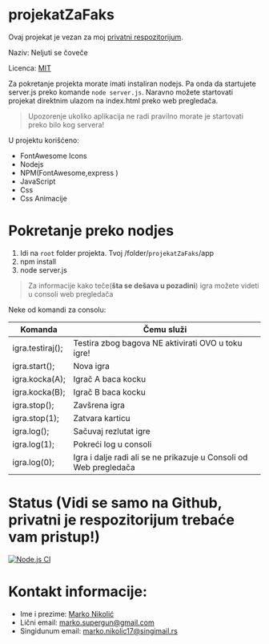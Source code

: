 # projekatZaFaks

Ovaj projekat je vezan za moj [privatni respozitorijum](https://github.com/Marko9827/projekatZaFaks).

Naziv: Neljuti se čoveče

Licenca: [MIT](https://github.com/Marko9827/projekatZaFaks/blob/main/LICENSE)

Za pokretanje projekta morate imati instaliran nodejs. Pa onda da startujete server.js preko komande ``` node server.js ```. Naravno možete startovati projekat direktnim ulazom na index.html preko web pregledača. 

> Upozorenje ukoliko aplikacija ne radi pravilno morate je startovati preko bilo kog servera!

U projektu korišćeno:

- FontAwesome Icons
- Nodejs
- NPM(FontAwesome,express )
- JavaScript
- Css
- Css Animacije

# Pokretanje preko nodjes
 1. Idi na ```root``` folder projekta. Tvoj /folder/```projekatZaFaks```/app
 2. npm install
 3. node server.js

> Za informacije kako teče(**šta se dešava u pozadini**) igra možete videti u consoli web pregledača

Neke od komandi za consolu: 

| Komanda            | Čemu služi                                                         |
| ------------------ | ------------------------------------------------------------------ |
| igra.testiraj();   | Testira zbog bagova NE aktivirati OVO u toku igre!                 |
| igra.start();      | Nova igra                                                          |
| igra.kocka(A);     | Igrač A baca kocku                                                 |
| igra.kocka(B);     | Igrač B baca kocku                                                 |
| igra.stop();       | Zavšrena igra                                                      |
| igra.stop(1);      | Zatvara karticu                                                    |
| igra.log();        | Sačuvaj rezlutat igre                                              |
| igra.log(1);       | Pokreći log u consoli                                              |
| igra.log(0);       | Igra i dalje radi ali se ne prikazuje u Consoli od Web pregledača  |

# Status (Vidi se samo na Github, privatni je respozitorijum trebaće vam pristup!)

[![Node.js CI](https://github.com/Marko9827/projekatZaFaks/actions/workflows/node.js.yml/badge.svg)](https://github.com/Marko9827/projekatZaFaks/actions/workflows/node.js.yml)

# Kontakt informacije:

- Ime i prezime: [Marko Nikolić](https://github.com/Marko9827/)
- Lični email: [marko.supergun@gmail.com](marko.supergun@gmail.com)
- Singidunum email: [marko.nikolic17@singimail.rs](marko.nikolic17@singimail.rs)
